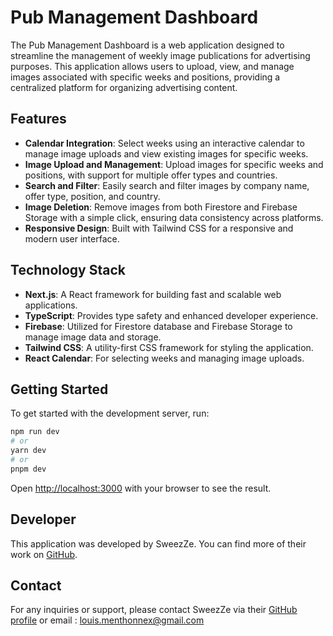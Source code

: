 # Pub Management Dashboard

The Pub Management Dashboard is a web application designed to streamline the management of weekly image publications for advertising purposes. This application allows users to upload, view, and manage images associated with specific weeks and positions, providing a centralized platform for organizing advertising content.

## Features

- **Calendar Integration**: Select weeks using an interactive calendar to manage image uploads and view existing images for specific weeks.
- **Image Upload and Management**: Upload images for specific weeks and positions, with support for multiple offer types and countries.
- **Search and Filter**: Easily search and filter images by company name, offer type, position, and country.
- **Image Deletion**: Remove images from both Firestore and Firebase Storage with a simple click, ensuring data consistency across platforms.
- **Responsive Design**: Built with Tailwind CSS for a responsive and modern user interface.

## Technology Stack

- **Next.js**: A React framework for building fast and scalable web applications.
- **TypeScript**: Provides type safety and enhanced developer experience.
- **Firebase**: Utilized for Firestore database and Firebase Storage to manage image data and storage.
- **Tailwind CSS**: A utility-first CSS framework for styling the application.
- **React Calendar**: For selecting weeks and managing image uploads.

## Getting Started

To get started with the development server, run:

```bash
npm run dev
# or
yarn dev
# or
pnpm dev
```

Open [http://localhost:3000](http://localhost:3000) with your browser to see the result.

## Developer

This application was developed by SweezZe. You can find more of their work on [GitHub](https://github.com/SweezZze).

## Contact

For any inquiries or support, please contact SweezZe via their [GitHub profile](https://github.com/SweezZze) or email : louis.menthonnex@gmail.com
